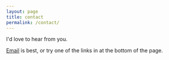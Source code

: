 ```yaml
---
layout: page
title: contact
permalink: /contact/
---
```


I'd love to hear from you. 

[Email](mailto:wmccarthy@ucsd.edu) is best, or try one of the links in at the bottom of the page.
